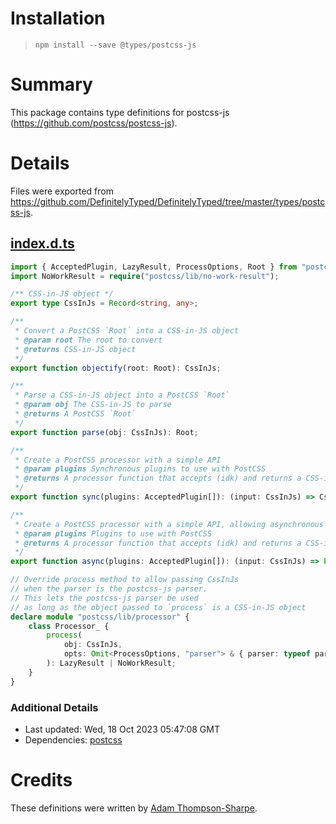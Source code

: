 # Installation
> `npm install --save @types/postcss-js`

# Summary
This package contains type definitions for postcss-js (https://github.com/postcss/postcss-js).

# Details
Files were exported from https://github.com/DefinitelyTyped/DefinitelyTyped/tree/master/types/postcss-js.
## [index.d.ts](https://github.com/DefinitelyTyped/DefinitelyTyped/tree/master/types/postcss-js/index.d.ts)
````ts
import { AcceptedPlugin, LazyResult, ProcessOptions, Root } from "postcss";
import NoWorkResult = require("postcss/lib/no-work-result");

/** CSS-in-JS object */
export type CssInJs = Record<string, any>;

/**
 * Convert a PostCSS `Root` into a CSS-in-JS object
 * @param root The root to convert
 * @returns CSS-in-JS object
 */
export function objectify(root: Root): CssInJs;

/**
 * Parse a CSS-in-JS object into a PostCSS `Root`
 * @param obj The CSS-in-JS to parse
 * @returns A PostCSS `Root`
 */
export function parse(obj: CssInJs): Root;

/**
 * Create a PostCSS processor with a simple API
 * @param plugins Synchronous plugins to use with PostCSS
 * @returns A processor function that accepts (idk) and returns a CSS-in-JS object
 */
export function sync(plugins: AcceptedPlugin[]): (input: CssInJs) => CssInJs;

/**
 * Create a PostCSS processor with a simple API, allowing asynchronous plugins
 * @param plugins Plugins to use with PostCSS
 * @returns A processor function that accepts (idk) and returns a CSS-in-JS object
 */
export function async(plugins: AcceptedPlugin[]): (input: CssInJs) => Promise<CssInJs>;

// Override process method to allow passing CssInJs
// when the parser is the postcss-js parser.
// This lets the postcss-js parser be used
// as long as the object passed to `process` is a CSS-in-JS object
declare module "postcss/lib/processor" {
    class Processor_ {
        process(
            obj: CssInJs,
            opts: Omit<ProcessOptions, "parser"> & { parser: typeof parse },
        ): LazyResult | NoWorkResult;
    }
}

````

### Additional Details
 * Last updated: Wed, 18 Oct 2023 05:47:08 GMT
 * Dependencies: [postcss](https://npmjs.com/package/postcss)

# Credits
These definitions were written by [Adam Thompson-Sharpe](https://github.com/MysteryBlokHed).

